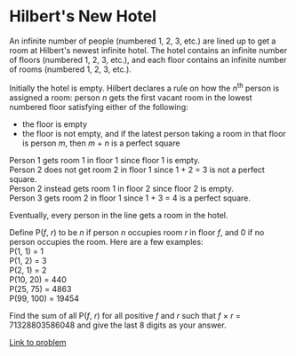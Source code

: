 # Hilbert's New Hotel

<p>
An infinite number of people (numbered 1, 2, 3, etc.) are lined up to get a room at Hilbert's newest infinite hotel. The hotel contains an infinite number of floors (numbered 1, 2, 3, etc.), and each floor contains an infinite number of rooms (numbered 1, 2, 3, etc.). 
</p>

<p>
Initially the hotel is empty. Hilbert declares a rule on how the <var>n</var><sup>th</sup> person is assigned a room: person <var>n</var> gets the first vacant room in the lowest numbered floor satisfying either of the following:
</p><ul><li>the floor is empty</li>
<li>the floor is not empty, and if the latest person taking a room in that floor is person <var>m</var>, then <var>m</var> + <var>n</var> is a perfect square</li>
</ul><p>
Person 1 gets room 1 in floor 1 since floor 1 is empty.
<br />Person 2 does not get room 2 in floor 1 since 1 + 2 = 3 is not a perfect square.
<br />Person 2 instead gets room 1 in floor 2 since floor 2 is empty.
<br />Person 3 gets room 2 in floor 1 since 1 + 3 = 4 is a perfect square.
</p>

<p>
Eventually, every person in the line gets a room in the hotel.
</p>

<p>
Define P(<var>f</var>, <var>r</var>) to be <var>n</var> if person <var>n</var> occupies room <var>r</var> in floor <var>f</var>, and 0 if no person occupies the room. Here are a few examples:
<br />P(1, 1) = 1
<br />P(1, 2) = 3
<br />P(2, 1) = 2
<br />P(10, 20) = 440
<br />P(25, 75) = 4863
<br />P(99, 100) = 19454
</p>

<p>
Find the sum of all P(<var>f</var>, <var>r</var>) for all positive <var>f</var> and <var>r</var> such that <var>f</var> × <var>r</var> = 71328803586048 and give the last 8 digits as your answer.
</p>

[Link to problem](https://projecteuler.net/problem=359)
